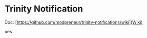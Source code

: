 Trinity Notification
====================

Doc: 
[https://github.com/modpreneur/trinity-notifications/wiki](Wiki)

bes